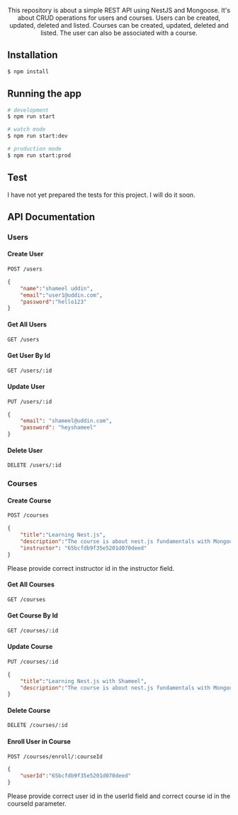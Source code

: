 <p align="center">
  This repository is about a simple REST API using NestJS and Mongoose. It's about CRUD operations for users and courses. Users can be created, updated, deleted and listed. Courses can be created, updated, deleted and listed. The user can also be associated with a course.
</p>

## Installation

```bash
$ npm install
```

## Running the app

```bash
# development
$ npm run start

# watch mode
$ npm run start:dev

# production mode
$ npm run start:prod
```

## Test
I have not yet prepared the tests for this project. I will do it soon.


## API Documentation

### Users

#### Create User
```bash
POST /users
```
```json
{
    "name":"shameel uddin",
    "email":"user1@uddin.com",
    "password":"hello123"
}
```

#### Get All Users
```bash
GET /users
```

#### Get User By Id
```bash
GET /users/:id
```

#### Update User
```bash
PUT /users/:id
```
```json
{
    "email": "shameel@uddin.com",
    "password": "heyshameel"
}
```

#### Delete User
```bash
DELETE /users/:id
```

### Courses

#### Create Course
```bash
POST /courses
```
```json
{
    "title":"Learning Nest.js",
    "description":"The course is about nest.js fundamentals with Mongoose.",
    "instructor": "65bcfdb9f35e5201d070deed"
}
```
Please provide correct instructor id in the instructor field.

#### Get All Courses
```bash
GET /courses
```

#### Get Course By Id
```bash
GET /courses/:id
```

#### Update Course
```bash
PUT /courses/:id
```
```json
{
    "title":"Learning Nest.js with Shameel",
    "description":"The course is about nest.js fundamentals with Mongoose."
}
```

#### Delete Course
```bash
DELETE /courses/:id
```

#### Enroll User in Course
```bash
POST /courses/enroll/:courseId
```
```json
{
    "userId":"65bcfdb9f35e5201d070deed"
}
```
Please provide correct user id in the userId field and correct course id in the courseId parameter.

